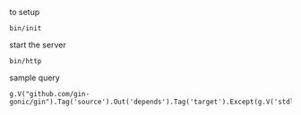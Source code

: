 to setup

~~~
bin/init
~~~


start the server

~~~
bin/http
~~~

sample query
~~~{.js}
g.V("github.com/gin-gonic/gin").Tag('source').Out('depends').Tag('target').Except(g.V('stdlib').In('in')).All()
~~~
